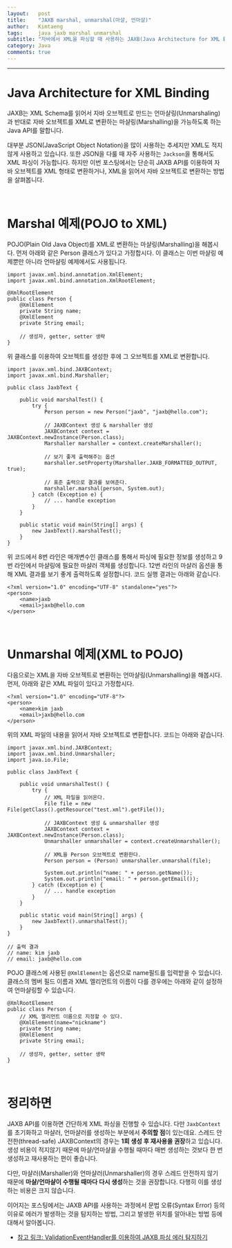```yaml
---
layout:   post
title:    "JAXB marshal, unmarshal(마샬, 언마샬)"
author:   Kimtaeng
tags: 	  java jaxb marshal unmarshal
subtitle: "자바에서 XML을 파싱할 때 사용하는 JAXB(Java Architecture for XML Binding) API로 마샬링, 언마샬링을 해보자."
category: Java
comments: true
---
```


<hr/>

# Java Architecture for XML Binding

JAXB는 XML Schema를 읽어서 자바 오브젝트로 만드는 언마샬링(Unmarshaling)과
반대로 자바 오브젝트를 XML로 변환하는 마샬링(Marshalling)을 가능하도록 하는 Java API를 말합니다.

대부분 JSON(JavaScript Object Notation)을 많이 사용하는 추세지만 XML도 적지않게 사용하고 있습니다.
또한 JSON을 다룰 때 자주 사용하는 ```Jackson```을 통해서도 XML 파싱이 가능합니다. 하지만 이번 포스팅에서는 
단순히 JAXB API를 이용하여 자바 오브젝트를 XML 형태로 변환하거나, XML을 읽어서 자바 오브젝트로 변환하는 방법을 살펴봅니다.

<br/>

# Marshal 예제(POJO to XML)

POJO(Plain Old Java Object)를 XML로 변환하는 마샬링(Marshalling)을 해봅시다.
먼저 아래와 같은 Person 클래스가 있다고 가정합시다. 이 클래스는 이번 마샬링 예제뿐만 아니라 언마샬링 예제에서도 사용됩니다.

<pre class="line-numbers"><code class="language-java" data-start="1">import javax.xml.bind.annotation.XmlElement;
import javax.xml.bind.annotation.XmlRootElement;

@XmlRootElement
public class Person {
    @XmlElement
    private String name;
    @XmlElement
    private String email;
    
    // 생성자, getter, setter 생략
}
</code></pre>

위 클래스를 이용하여 오브젝트를 생성한 후에 그 오브젝트를 XML로 변환합니다.

<pre class="line-numbers"><code class="language-java" data-start="1">import javax.xml.bind.JAXBContext;
import javax.xml.bind.Marshaller;

public class JaxbText {

    public void marshalTest() {
        try {
            Person person = new Person("jaxb", "jaxb@hello.com");

            // JAXBContext 생성 & marshaller 생성
            JAXBContext context = JAXBContext.newInstance(Person.class);
            Marshaller marshaller = context.createMarshaller();

            // 보기 좋게 출력해주는 옵션
            marshaller.setProperty(Marshaller.JAXB_FORMATTED_OUTPUT, true);

            // 표준 출력으로 결과를 보여준다.
            marshaller.marshal(person, System.out);
        } catch (Exception e) {
            // ... handle exception
        }
    }

    public static void main(String[] args) {
        new JaxbText().marshalTest();
    }
}
</code></pre>

위 코드에서 8번 라인은 매개변수인 클래스를 통해서 파싱에 필요한 정보를 생성하고 9번 라인에서 마샬링에 필요한 마샬러 객체를 생성합니다.
12번 라인의 마샬러 옵션을 통해 XML 결과를 보기 좋게 출력하도록 설정합니다. 코드 실행 결과는 아래와 같습니다.  

<pre class="line-numbers"><code class="language-xml" data-start="1">&lt;?xml version="1.0" encoding="UTF-8" standalone="yes"?>
&lt;person>
    &lt;name>jaxb</name>
    &lt;email>jaxb@hello.com</email>
&lt;/person>
</code></pre>

<br/>

# Unmarshal 예제(XML to POJO)

다음으로는 XML을 자바 오브젝트로 변환하는 언마샬링(Unmarshalling)을 해봅시다.
먼저, 아래와 같은 XML 파일이 있다고 가정합시다.

<pre class="line-numbers"><code class="language-xml" data-start="1">&lt;?xml version="1.0" encoding="UTF-8"?>
&lt;person>
    &lt;name>kim jaxb</name>
    &lt;email>jaxb@hello.com</email>
&lt;/person>
</code></pre>

위의 XML 파일의 내용을 읽어서 자바 오브젝트로 변환합니다. 코드는 아래와 같습니다.

<pre class="line-numbers"><code class="language-java" data-start="1">import javax.xml.bind.JAXBContext;
import javax.xml.bind.Unmarshaller;
import java.io.File;

public class JaxbText {

    public void unmarshalTest() {
        try {
            // XML 파일을 읽어온다.
            File file = new File(getClass().getResource("test.xml").getFile());
            
            // JAXBContext 생성 & unmarshaller 생성
            JAXBContext context = JAXBContext.newInstance(Person.class);
            Unmarshaller unmarshaller = context.createUnmarshaller();
            
            // XML을 Person 오브젝트로 변환한다.
            Person person = (Person) unmarshaller.unmarshal(file);
            
            System.out.println("name: " + person.getName());
            System.out.println("email: " + person.getEmail());
        } catch (Exception e) {
            // ... handle exception
        }
    }
    
    public static void main(String[] args) {
        new JaxbText().unmarshalTest();
    }
}

// 출력 결과
// name: kim jaxb
// email: jaxb@hello.com
</code></pre>

POJO 클래스에 사용된 ```@XmlElement```는 옵션으로 name필드를 입력받을 수 있습니다.
클래스의 멤버 필드 이름과 XML 엘리먼트의 이름이 다를 경우에는 아래와 같이 설정하여 언마샬링할 수 있습니다.


<pre class="line-numbers"><code class="language-java" data-start="1">@XmlRootElement
public class Person {
    // XML 엘리먼트 이름으로 지정할 수 있다.
    @XmlElement(name="nickname")
    private String name;
    @XmlElement
    private String email;
    
    // 생성자, getter, setter 생략
}
</code></pre>

<br/>

# 정리하면

JAXB API를 이용하면 간단하게 XML 파싱을 진행할 수 있습니다. 다만 ```JaxbContext```를 초기화하고 마샬러, 언마샬러를 생성하는
부분에서 **주의할 점**이 있는데요. 스레드 안전한(thread-safe) JAXBContext의 경우는 **1회 생성 후 재사용을 권장**하고 있습니다.
생성 비용이 적지않기 때문에 마샬/언마샬을 수행될 때마다 매번 생성하는 것보다 한 번 생성하고 재사용하는 편이 좋습니다.

다만, 마샬러(Marshaller)와 언마샬러(Unmarshaller)의 경우 스레드 안전하지 않기 때문에 **마샬/언마샬이 수행될 때마다 다시
생성**하는 것을 권장합니다. 다행히 이를 생성하는 비용은 크지 않습니다.

이어지는 포스팅에서는 JAXB API를 사용하는 과정에서 문법 오류(Syntax Error) 등의 이유로 에러가 발생하는 것을 탐지하는
방법, 그리고 발생한 위치를 알아내는 방법 등에대해서 알아봅니다.
 
- <a href="/post/jaxb-validation-event-handler" target="_blank">참고 링크: ValidationEventHandler를 이용하여 JAXB 파싱 에러 탐지하기</a> 